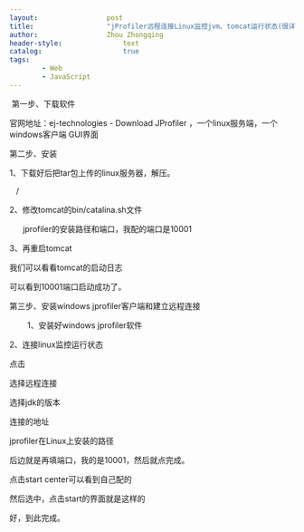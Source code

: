 ```yaml
---
layout:					post
title:					"jProfiler远程连接Linux监控jvm、tomcat运行状态(很详细)"
author:					Zhou Zhongqing
header-style:				text
catalog:					true
tags:
		- Web
		- JavaScript
---
```

​
第一步、下载软件

官网地址：ej-technologies - Download JProfiler ，一个linux服务端，一个windows客户端 GUI界面



第二步、安装

1、下载好后把tar包上传的linux服务器，解压。

   /

2、修改tomcat的bin/catalina.sh文件



      jprofiler的安装路径和端口，我配的端口是10001

3、再重启tomcat

我们可以看看tomcat的启动日志



可以看到10001端口启动成功了。

第三步、安装windows jprofiler客户端和建立远程连接

        1、安装好windows jprofiler软件

2、连接linux监控运行状态

点击



选择远程连接



选择jdk的版本





连接的地址



jprofiler在Linux上安装的路径



后边就是再填端口，我的是10001，然后就点完成。

点击start center可以看到自己配的



然后选中，点击start的界面就是这样的



好，到此完成。

​